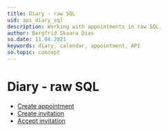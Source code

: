 ```yaml
---
title: Diary - raw SQL
uid: api_diary_sql
description: Working with appointments in raw SQL.
author: Bergfrid Skaara Dias
so.date: 11.04.2021
keywords: diary, calendar, appointment, API
so.topic: concept
---
```


# Diary - raw SQL

* [Create appointment][1]
* [Create invitation][2]
* [Accept invitation][3]

<!-- Referenced links -->
[1]: create-apt-sql.md
[2]: create-invitation-sql.md
[3]: accept-invitation-sql.md
